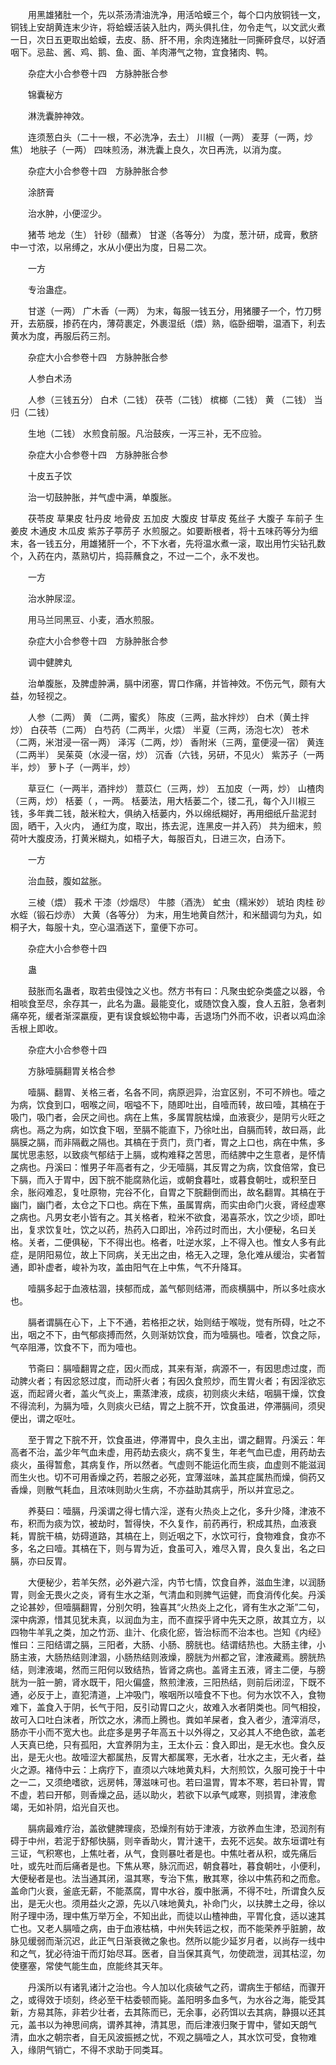 <!-- { "loadSidebar": true } -->
　　用黑雄猪肚一个，先以茶汤清油洗净，用活哈蟆三个，每个口内放铜钱一文，铜钱上安胡黄连末少许，将蛤蟆活装入肚内，两头俱扎住，勿令走气，以文武火煮一日，次日五更取出蛤蟆，去皮、肠、肝不用，余肉连猪肚一同撕砰食尽，以好酒咽下。忌盐、酱、鸡、鹅、鱼、面、羊肉滞气之物，宜食猪肉、鸭。

　　杂症大小合参卷十四　方脉肿胀合参

　　锦囊秘方

　　淋洗囊肿神效。

　　连须葱白头（二十一根，不必洗净，去土） 川椒（一两） 麦芽（一两，炒焦） 地肤子（一两） 四味煎汤，淋洗囊上良久，次日再洗，以消为度。

　　杂症大小合参卷十四　方脉肿胀合参

　　涂脐膏

　　治水肿，小便涩少。

　　猪苓 地龙（生） 针砂（醋煮） 甘遂（各等分） 为度，葱汁研，成膏，敷脐中一寸浓，以帛缚之，水从小便出为度，日易二次。

　　一方

　　专治蛊症。

　　甘遂（一两） 广木香（一两） 为末，每服一钱五分，用猪腰子一个，竹刀劈开，去筋膜，掺药在内，薄荷裹定，外裹湿纸（煨）熟，临卧细嚼，温酒下，利去黄水为度，再服后药三剂。

　　杂症大小合参卷十四　方脉肿胀合参

　　人参白术汤

　　人参（三钱五分） 白术（二钱） 茯苓（二钱） 槟榔（二钱） 黄 （二钱） 当归（二钱）

　　生地（二钱） 水煎食前服。凡治鼓疾，一泻三补，无不应验。

　　杂症大小合参卷十四　方脉肿胀合参

　　十皮五子饮

　　治一切鼓肿胀，并气虚中满，单腹胀。

　　茯苓皮 草果皮 牡丹皮 地骨皮 五加皮 大腹皮 甘草皮 菟丝子 大腹子 车前子 生姜皮 木通皮 木瓜皮 紫苏子葶苈子 水煎服之。如要断根者，将十五味药等分为细末，各一钱五分，用雄猪肝一个，不下水者，先将温水煮一滚，取出用竹尖钻孔数个，入药在内，蒸熟切片，捣蒜蘸食之，不过一二个，永不发也。

　　一方

　　治水肿尿涩。

　　用马兰同黑豆、小麦，酒水煎服。

　　杂症大小合参卷十四　方脉肿胀合参

　　调中健脾丸

　　治单腹胀，及脾虚肿满，膈中闭塞，胃口作痛，并皆神效。不伤元气，颇有大益，勿轻视之。

　　人参（二两） 黄 （二两，蜜炙） 陈皮（三两，盐水拌炒） 白术（黄土拌炒） 白茯苓（二两） 白芍药（二两半，火煨） 半夏（三两，汤泡七次） 苍术（二两，米泔浸一宿一两） 泽泻（二两，炒） 香附米（三两，童便浸一宿） 黄连（二两半） 吴茱萸（水浸一宿，炒） 沉香（六钱，另研，不见火） 紫苏子（一两半，炒） 萝卜子（一两半，炒）

　　草豆仁（一两半，酒拌炒） 薏苡仁（三两，炒） 五加皮（一两，炒） 山楂肉（三两，炒） 栝蒌（ ，一两。 栝蒌法，用大栝蒌二个，镂二孔，每个入川椒三钱，多年粪二钱，敲米粒大，俱纳入栝蒌内，外以绵纸糊好，再用细纸斤盐泥封固，晒干，入火内， 通红为度，取出，拣去泥，连黑皮一并入药） 共为细末，煎荷叶大腹皮汤，打黄米糊丸，如梧子大，每服百丸，日进三次，白汤下。

　　一方

　　治血鼓，腹如盆胀。

　　三棱（煨） 莪术 干漆（炒烟尽） 牛膝（酒洗） 虻虫（糯米妙） 琥珀 肉桂 砂 水蛭（锻石炒赤） 大黄（各等分） 为末，用生地黄自然汁，和米醋调匀为丸，如桐子大，每服十丸，空心温酒送下，童便下亦可。

　　杂症大小合参卷十四

　　蛊

　　鼓胀而名蛊者，取若虫侵蚀之义也。然方书有曰：凡聚虫蛇杂类盛之以器，令相啖食至尽，余存其一，此名为蛊。最能变化，或随饮食入腹，食人五脏，急者刺痛卒死，缓者渐深羸瘦，更有误食蜈蚣物中毒，舌退场门外而不收，识者以鸡血涂舌根上即收。

　　杂症大小合参卷十四

　　方脉噎膈翻胃关格合参

　　噎膈、翻胃、关格三者，名各不同，病原迥异，治宜区别，不可不辨也。噎之为病，饮食到口，咽喉之间，咽嗌不下，随即吐出，自噎而转，故曰噎，其槁在于吸门，吸门者，会厌之间也。病在上焦，多属胃脘枯燥，血液衰少，是阴亏火旺之病也。鬲之为病，如饮食下咽，至膈不能直下，乃徐吐出，自膈而转，故曰鬲，此膈膜之膈，而非隔截之隔也。其槁在于贲门，贲门者，胃之上口也，病在中焦，多属忧思恚怒，以致痰气郁结于上膈，或构难释之苦思，而结脾中之生意者，是怀情之病也。丹溪曰：惟男子年高者有之，少无噎膈，其反胃之为病，饮食倍常，食已下膈，而入于胃中，因下脘不能腐熟化运，或朝食暮吐，或暮食朝吐，或积至日余，胀闷难忍，复吐原物，完谷不化，自胃之下脘翻倒而出，故名翻胃。其槁在于幽门，幽门者，太仓之下口也。病在下焦，虽属胃病，而实由命门火衰，肾经虚寒之病也。凡男女老小皆有之。其关格者，粒米不欲食，渴喜茶水，饮之少顷，即吐出，复求饮复吐，饮之以药，热药入口即出，冷药过时而出，大小便秘，名曰关格。关者，二便俱秘，下不得出也。格者，吐逆水浆，上不得入也。惟女人多有此症，是阴阳易位，故上下同病，关无出之由，格无入之理，急化难从缓治，实者暂通，即补虚者，峻补为攻，盖由阳气在上中焦，气不升降耳。

　　噎膈多起于血液枯涸，挟郁而成，盖气郁则结滞，而痰横膈中，所以多吐痰水也。

　　膈者谓膈在心下，上下不通，若格拒之状，始则结于喉咙，觉有所碍，吐之不出，咽之不下，由气郁痰搏而然，久则渐妨饮食，而为噎膈也。噎者，饮食之际，气卒阻滞，饮食不下，而为噎也。

　　节斋曰：膈噎翻胃之症，因火而成，其来有渐，病源不一，有因思虑过度，而动脾火者；有因忿怒过度，而动肝火者；有因久食煎炒，而生胃火者；有因淫欲忘返，而起肾火者，盖火气炎上，熏蒸津液，成痰，初则痰火未结，咽膈干燥，饮食不得流利，为膈为噎，久则痰火已结，胃之上脘不开，饮食虽进，停滞膈间，须臾便出，谓之呕吐。

　　至于胃之下脘不开，饮食虽进，停滞胃中，良久主出，谓之翻胃。丹溪云：年高者不治，盖少年气血未虚，用药劫去痰火，病不复生，年老气血已虚，用药劫去痰火，虽得暂愈，其病复作，所以然者。气虚则不能运化而生痰，血虚则不能滋润而生火也。切不可用香燥之药，若服之必死，宜薄滋味，盖其症属热而燥，倘药又香燥，则散气耗血，且浓味则助火生病，不亦益助其病乎，所以并宜忌之。

　　养葵曰：噎膈，丹溪谓之得七情六淫，遂有火热炎上之化，多升少降，津液不布，积而为痰为饮，被劫时，暂得快，不久复作，前药再行，积成其热，血液衰耗，胃脘干槁，妨碍道路，其槁在上，则近咽之下，水饮可行，食物难食，食亦不多，名之曰噎。其槁在下，则与胃为近，食虽可入，难尽入胃，良久复出，名之曰膈，亦曰反胃。

　　大便秘少，若羊矢然，必外避六淫，内节七情，饮食自养，滋血生津，以润肠胃，则金无畏火之炎，肾有生水之渐，气清血和则脾气运健，而食消传化矣。丹溪之论甚妙，但噎膈翻胃，分别欠明，独喜其“火热炎上之化，肾有生水之渐”二句，深中病源，惜其见犹未真，以润血为主，而不直探乎肾中先天之原，故其立方，以四物牛羊乳之类，加之竹沥、韭汁、化痰化瘀，皆治标而不治本也。岂知《内经》惟曰：三阳结谓之膈，三阳者，大肠、小肠、膀胱也。结谓结热也。大肠主律，小肠主液，大肠热结则津涸，小肠热结则液燥，膀胱为州都之官，津液藏焉。膀胱热结，则津液竭，然而三阳何以致结热，皆肾之病也。盖肾主五液，肾主二便，与膀胱为一脏一腑，肾水既干，阳火偏盛，熬煎津液，三阳热结，则前后闭涩，下既不通，必反于上，直犯清道，上冲吸门，喉咽所以噎食不下也。何为水饮不入，食物难下，盖食入于阴，长气于阳，反引动胃口之火，故难入水者阴类也。同气相投，故可入口吐白沫者，所饮之水，沸而上腾也。粪如羊屎者，食入者少，渣滓消尽，肠亦干小而不宽大也。此症多是男子年高五十以外得之，又必其人不绝色欲，盖老人天真已绝，只有孤阳，大宜养阴为主，王太仆云：食入即出，是无水也。食久反出，是无火也。故噎涩大都属热，反胃大都属寒，无水者，壮水之主，无火者，益火之源。褚侍中云：上病疗下，直须以六味地黄丸料，大剂煎饮，久服可挽于十中之一二，又须绝嗜欲，远房帏，薄滋味可也。若曰温胃，胃本不寒，若曰补胃，胃不虚，若曰开郁，则香燥之品，适以助火，若欲下以承气咸寒，则损胃，津液愈竭，无如补阴，焰光自灭也。

　　膈病最难疗治，盖欲健脾理痰，恐燥剂有妨于津液，方欲养血生津，恐润剂有碍于中州，若泥于舒郁快膈，则辛香助火，胃汁速干，去死不远矣。故东垣谓吐有三证，气积寒也，上焦吐者，从气，食则暴吐者是也。中焦吐者从积，或先痛后吐，或先吐而后痛者是也。下焦从寒，脉沉而迟，朝食暮吐，暮食朝吐，小便利，大便秘者是也。法当通其闭，温其寒，专治下焦，散其寒，徐以中焦药和之而愈。盖命门火衰，釜底无薪，不能蒸腐，胃中水谷，腹中胀满，不得不吐，所谓食久反出，是无火也。须用益火之源，先以八味地黄丸，补命门火，以扶脾土之母，徐以附子理中汤，理中焦万举万全，不知出此，而徒以山楂神曲，平胃化食，适以速其亡也。又老人膈噎之病，由于血液枯槁，中州失转运之权，而不能荣养乎脏腑，故脉见缓弱而渐沉迟，此正气日渐衰微之象也。然所以能少延岁月者，以尚存一线中和之气，犹必待油干而灯始尽耳。医者，自当保其真气，勿使疏泄，润其枯涩，勿使壅塞，常使气能生血，庶能终其天年。

　　丹溪所以有诸乳诸汁之治也。今人加以化痰破气之药，谓病生于郁结，而骤开之，或得效于顷刻，终必至干枯委顿而毙。盖阳明多血多气，为水谷之海，能受其新，方易其陈，非若少壮者，去其陈而已，无余事，必药饵以去其病，静摄以还其元，盖书以为神思间病，谓养其神，清其思，而后津液归聚于胃中，譬如天朗气清，血水之朝宗者，自无风波振撼之忧，不观之膈噎之人，其水饮可受，食物难入，缘阴气销亡，不得不求助于同类耳。

